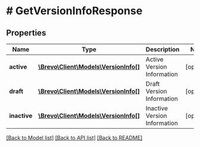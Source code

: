# # GetVersionInfoResponse

## Properties

Name | Type | Description | Notes
------------ | ------------- | ------------- | -------------
**active** | [**\Brevo\Client\Models\VersionInfo[]**](VersionInfo.md) | Active Version Information | [optional]
**draft** | [**\Brevo\Client\Models\VersionInfo[]**](VersionInfo.md) | Draft Version Information | [optional]
**inactive** | [**\Brevo\Client\Models\VersionInfo[]**](VersionInfo.md) | Inactive Version Information | [optional]

[[Back to Model list]](../../README.md#models) [[Back to API list]](../../README.md#endpoints) [[Back to README]](../../README.md)
